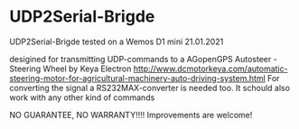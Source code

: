 # UDP2Serial-Brigde

UDP2Serial-Brigde tested on a Wemos D1 mini 21.01.2021

desigined for transmitting UDP-commands to a AGopenGPS Autosteer - Steering Wheel by Keya Electron http://www.dcmotorkeya.com/automatic-steering-motor-for-agricultural-machinery-auto-driving-system.html
For converting the signal a RS232MAX-converter is needed too.
It schould also work with any other kind of commands

NO GUARANTEE, NO WARRANTY!!!! Improvements are welcome!
